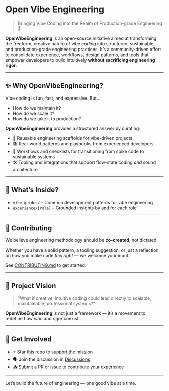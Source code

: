 # Open Vibe Engineering

> Bringing Vibe Coding into the Realm of Production-grade Engineering 🚀

**OpenVibeEngineering** is an open-source initiative aimed at transforming the freeform, creative nature of *vibe coding* into structured, sustainable, and production-grade engineering practices. It’s a community-driven effort to consolidate experience, workflows, design patterns, and tools that empower developers to build intuitively **without sacrificing engineering rigor**.

---

## ✨ Why OpenVibeEngineering?

Vibe coding is fun, fast, and expressive. But...

- How do we maintain it?
- How do we scale it?
- How do we take it to production?

**OpenVibeEngineering** provides a structured answer by curating:

- 🧱 Reusable engineering scaffolds for vibe-driven projects  
- 📚 Real-world patterns and playbooks from experienced developers  
- 🔄 Workflows and checklists for transitioning from spike code to sustainable systems  
- 🛠️ Tooling and integrations that support flow-state coding *and* sound architecture

---

## 🧠 What’s Inside?

- `vibe-guides/` – Common development patterns for vibe engineering  
- `experience/[role]` – Grounded insights by and for each role

---

## 🤝 Contributing

We believe engineering methodology should be **co-created**, not dictated.

Whether you have a solid pattern, a tooling suggestion, or just a reflection on how you make code *feel right* — we welcome your input.

See [CONTRIBUTING.md](./CONTRIBUTING.md) to get started.

---

## 📍 Project Vision

> "What if creative, intuitive coding could lead directly to scalable, maintainable, professional systems?"

**OpenVibeEngineering** is not just a framework — it’s a movement to redefine how *vibe* and *rigor* coexist.

---

## 📢 Get Involved

- ⭐ Star this repo to support the mission  
- 🗣️ Join the discussion in [Discussions](https://github.com/GitYCC/OpenVibeEngineering/discussions)  
- 📥 Submit a PR or issue to contribute your experience

---

Let’s build the future of engineering — one good vibe at a time. 
